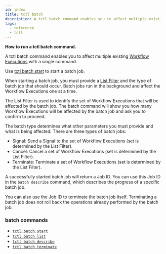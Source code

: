 ```yaml
---
id: index
title: tctl batch
description: A tctl batch command enables you to affect multiple existing Workflow Executions with a single command.
tags:
  - reference
  - tctl
---
```


**How to run a tctl batch command.**

A tctl batch command enables you to affect multiple existing [Workflow Executions](/docs/concepts/what-is-a-workflow-execution) with a single command.

Use [tctl batch start](/docs/tctl/batch/start) to start a batch job.

When starting a batch job, you must provide a [List Filter](/docs/concepts/what-is-a-list-filter) and the type of batch job that should occur.
Batch jobs run in the background and affect the Workflow Executions one at a time.

The List Filter is used to identify the set of Workflow Executions that will be affected by the batch job.
The batch command will show you how many Workflow Executions will be affected by the batch job and ask you to confirm to proceed.

The batch type determines what other parameters you must provide and what is being affected.
There are three types of batch jobs:

- Signal: Send a Signal to the set of Workflow Executions (set is determined by the List Filter).
- Cancel: Cancel a set of Workflow Executions (set is determined by the List Filter).
- Terminate: Terminate a set of Workflow Executions (set is determined by the List Filter).

A successfully started batch job will return a Job ID.
You can use this Job ID in the `batch describe` command, which describes the progress of a specific batch job.

You can also use the Job ID to terminate the batch job itself.
Terminating a batch job does not roll back the operations already performed by the batch job.

### batch commands

- [`tctl batch start`](/docs/tctl/batch/start)
- [`tctl batch list`](/docs/tctl/batch/list)
- [`tctl batch describe`](/docs/tctl/batch/describe)
- [`tctl batch terminate`](/docs/tctl/batch/terminate)
